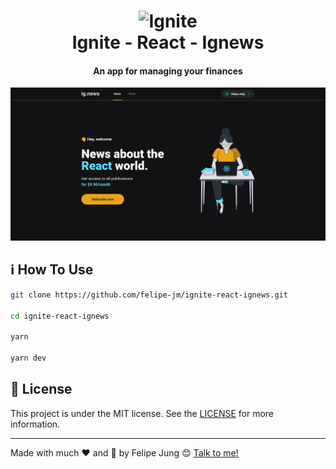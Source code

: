 <h1 align="center">
    <img width="120" alt="Ignite" src="https://res.cloudinary.com/dqcqifjms/image/upload/v1615216700/felipejung/ignite.png" />
    <br>
    Ignite - React - Ignews
</h1>

<h4 align="center">
  An app for managing your finances
</h4>

![App image](./app.png)

## :information_source: How To Use

```bash
git clone https://github.com/felipe-jm/ignite-react-ignews.git

cd ignite-react-ignews

yarn

yarn dev
```

## :memo: License

This project is under the MIT license. See the [LICENSE](https://github.com/felipe-jm/ignite-react-ignews/blob/master/LICENSE) for more information.

---

Made with much :heart: and :muscle: by Felipe Jung :blush: <a href="https://www.linkedin.com/in/felipe-jung/">Talk to me!</a>
